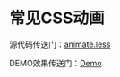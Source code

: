 # 常见CSS动画

源代码传送门：[animate.less](../src/animate.less)

DEMO效果传送门：[Demo](http://fe-lab.clarencep.com/usefull-animations/index.html)
